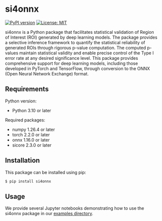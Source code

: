 # si4onnx

[![PyPI version](https://badge.fury.io/py/si4onnx.svg)](https://badge.fury.io/py/si4onnx)
[![License: MIT](https://img.shields.io/badge/License-MIT-yellow.svg)](https://opensource.org/licenses/MIT)

si4onnx is a Python package that facilitates statistical validation of Region of Interest (ROI) generated by deep learning models. The package provides a selective inference framework to quantify the statistical reliability of generated ROIs through rigorous p-value computation.
The computed p-values maintain statistical validity and enable precise control of the Type I error rate at any desired significance level. This package provides comprehensive support for deep learning models, including those developed in PyTorch and TensorFlow, through conversion to the ONNX (Open Neural Network Exchange) format.

## Requirements
Python version:
- Python 3.10 or later

Required packages:
- numpy 1.26.4 or later
- torch 2.2.0 or later
- onnx 1.16.0 or later
- sicore 2.3.0 or later

## Installation
This package can be installed using pip:
```bash
$ pip install si4onnx
```

## Usage
We provide several Jupyter notebooks demonstrating how to use the si4onnx package in our [examples directory](https://github.com/Takeuchi-Lab-SI-Group/si4onnx/blob/main/examples).